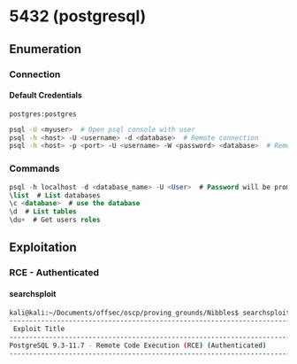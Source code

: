 # 5432 (postgresql)

## Enumeration

### Connection

#### Default Credentials

`postgres:postgres`

```bash
psql -U <myuser>  # Open psql console with user
psql -h <host> -U <username> -d <database>  # Remote connection
psql -h <host> -p <port> -U <username> -W <password> <database>  # Remote connection
```

### Commands

```sql
psql -h localhost -d <database_name> -U <User>  # Password will be prompted
\list  # List databases
\c <database>  # use the database
\d  # List tables
\du+  # Get users roles
```

## Exploitation

### RCE - Authenticated

#### searchsploit

```bash
kali@kali:~/Documents/offsec/oscp/proving_grounds/Nibbles$ searchsploit postgresql 
--------------------------------------------------------------------------------- ---------------------------------
 Exploit Title                                                                   |  Path
--------------------------------------------------------------------------------- ---------------------------------
PostgreSQL 9.3-11.7 - Remote Code Execution (RCE) (Authenticated)                | multiple/remote/50847.py
--------------------------------------------------------------------------------- ---------------------------------
```



